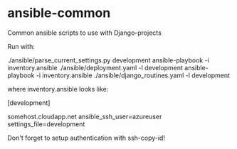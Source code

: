 ansible-common
==============

Common ansible scripts to use with Django-projects


Run with:

./ansible/parse_current_settings.py development
ansible-playbook -i inventory.ansible ./ansible/deployment.yaml -l development
ansible-playbook -i inventory.ansible ./ansible/django_routines.yaml -l development

where inventory.ansible looks like:

[development]

somehost.cloudapp.net    ansible_ssh_user=azureuser  settings_file=development

Don't forget to setup authentication with ssh-copy-id!

